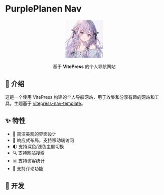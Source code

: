 # PurplePlanen Nav

<p align="center">
  <img src="/docs/public/logo.png" alt="logo" width="120" />
</p>
<p align="center">基于 <b>VitePress</b> 的个人导航网站</p>

## 🌈 介绍

这是一个使用 VitePress 构建的个人导航网站，用于收集和分享有趣的网站和工具。主题基于 [vitepress-nav-template](https://github.com/maomao1996/vitepress-nav-template)。

## ✨ 特性

- 🎨 简洁美观的界面设计
- 📱 响应式布局，支持移动端访问
- 🌓 支持深色/浅色主题切换
- 🔍 支持网站搜索
- 📊 支持访客统计
- 💬 支持评论功能

## 🚀 开发
